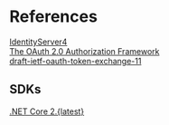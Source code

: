 # References
[IdentityServer4](http://docs.identityserver.io)  
[The OAuth 2.0 Authorization Framework](https://tools.ietf.org/html/rfc6749)  
[draft-ietf-oauth-token-exchange-11](https://tools.ietf.org/html/draft-ietf-oauth-token-exchange-11)

## SDKs
[.NET Core 2.{latest}](https://www.microsoft.com/net/download)  

